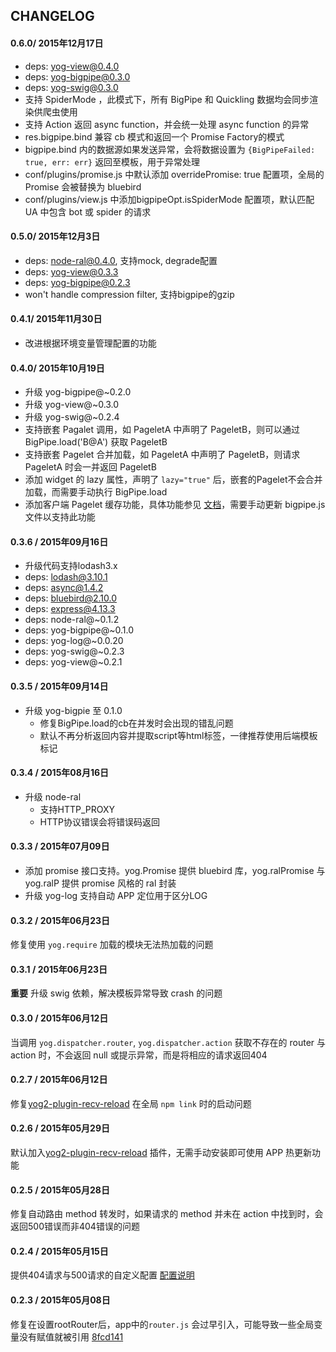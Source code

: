 ## CHANGELOG

#### 0.6.0/ 2015年12月17日

- deps: yog-view@0.4.0
- deps: yog-bigpipe@0.3.0
- deps: yog-swig@0.3.0
- 支持 SpiderMode ，此模式下，所有 BigPipe 和 Quickling 数据均会同步渲染供爬虫使用
- 支持 Action 返回 async function，并会统一处理 async function 的异常
- res.bigpipe.bind 兼容 cb 模式和返回一个 Promise Factory的模式
- bigpipe.bind 内的数据源如果发送异常，会将数据设置为 `{BigPipeFailed: true, err: err}` 返回至模板，用于异常处理
- conf/plugins/promise.js 中默认添加 overridePromise: true 配置项，全局的 Promise 会被替换为 bluebird
- conf/plugins/view.js 中添加bigpipeOpt.isSpiderMode 配置项，默认匹配 UA 中包含 bot 或 spider 的请求

#### 0.5.0/ 2015年12月3日

- deps: node-ral@0.4.0, 支持mock, degrade配置
- deps: yog-view@0.3.3
- deps: yog-bigpipe@0.2.3
- won't handle compression filter, 支持bigpipe的gzip

#### 0.4.1/ 2015年11月30日

- 改进根据环境变量管理配置的功能

#### 0.4.0/ 2015年10月19日

- 升级 yog-bigpipe@~0.2.0
- 升级 yog-view@~0.3.0
- 升级 yog-swig@~0.2.4
- 支持嵌套 Pagalet 调用，如 PageletA 中声明了 PageletB，则可以通过 BigPipe.load('B@A') 获取 PageletB
- 支持嵌套 Pagelet 合并加载，如 PageletA 中声明了 PageletB，则请求 PageletA 时会一并返回 PageletB
- 添加 widget 的 lazy 属性，声明了 `lazy="true"` 后，嵌套的Pagelet不会合并加载，而需要手动执行 BigPipe.load
- 添加客户端 Pagelet 缓存功能，具体功能参见 [文档](https://github.com/fex-team/yog2-app-template/tree/master/client/static/js)，需要手动更新 bigpipe.js 文件以支持此功能

#### 0.3.6 / 2015年09月16日

- 升级代码支持lodash3.x
- deps: lodash@3.10.1
- deps: async@1.4.2
- deps: bluebird@2.10.0
- deps: express@4.13.3
- deps: node-ral@~0.1.2
- deps: yog-bigpipe@~0.1.0
- deps: yog-log@~0.0.20
- deps: yog-swig@~0.2.3
- deps: yog-view@~0.2.1

#### 0.3.5 / 2015年09月14日

- 升级 yog-bigpie 至 0.1.0
    - 修复BigPipe.load的cb在并发时会出现的错乱问题
    - 默认不再分析返回内容并提取script等html标签，一律推荐使用后端模板标记

#### 0.3.4 / 2015年08月16日

- 升级 node-ral
    - 支持HTTP_PROXY
    - HTTP协议错误会将错误码返回

#### 0.3.3 / 2015年07月09日

- 添加 promise 接口支持。yog.Promise 提供 bluebird 库，yog.ralPromise 与 yog.ralP 提供 promise 风格的 ral 封装
- 升级 yog-log 支持自动 APP 定位用于区分LOG

#### 0.3.2 / 2015年06月23日

修复使用 `yog.require` 加载的模块无法热加载的问题

#### 0.3.1 / 2015年06月23日

**重要** 升级 swig 依赖，解决模板异常导致 crash 的问题

#### 0.3.0 / 2015年06月12日

当调用 `yog.dispatcher.router`, `yog.dispatcher.action`  获取不存在的 router 与 action 时，不会返回 null 或提示异常，而是将相应的请求返回404

#### 0.2.7 / 2015年06月12日

修复[yog2-plugin-recv-reload](https://github.com/hefangshi/yog2-plugin-recv-reload) 在全局 `npm link` 时的启动问题

#### 0.2.6 / 2015年05月29日

默认加入[yog2-plugin-recv-reload](https://github.com/hefangshi/yog2-plugin-recv-reload) 插件，无需手动安装即可使用 APP 热更新功能

#### 0.2.5 / 2015年05月28日

修复自动路由 method 转发时，如果请求的 method 并未在 action 中找到时，会返回500错误而非404错误的问题

#### 0.2.4 / 2015年05月15日

提供404请求与500请求的自定义配置 [配置说明](https://github.com/fex-team/yog2-framework-template/blob/master/conf/plugins/http.js#L38-L84)

#### 0.2.3 / 2015年05月08日

修复在设置rootRouter后，app中的`router.js` 会过早引入，可能导致一些全局变量没有赋值就被引用 [8fcd141](https://github.com/fex-team/yog2-kernel/commit/8fcd141c997a7d0a771cdaf271da8289b5380532)
